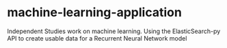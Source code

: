 # machine-learning-application
Independent Studies work on machine learning. Using the ElasticSearch-py API to create usable data for a Recurrent Neural Network model
